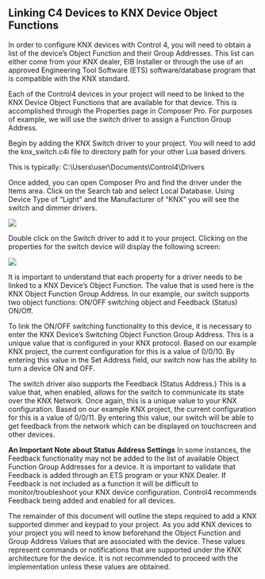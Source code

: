 ## Linking C4 Devices to KNX Device Object Functions

In order to configure KNX devices with Control 4, you will need to obtain a list of the device’s Object Function and their Group Addresses. This list can either come from your KNX dealer, EIB Installer or through the use of an approved Engineering Tool Software (ETS) software/database program that is compatible with the KNX standard. 

Each of the Control4 devices in your project will need to be linked to the KNX Device Object Functions that are available for that device. This is accomplished through the Properties page in Composer Pro. For purposes of example, we will use the switch driver to assign a Function Group Address.  

Begin by adding the KNX Switch driver to your project. You will need to add the knx\_switch.c4i file to directory path for your other Lua based drivers.

This is typically: C:\Users\user\Documents\Control4\Drivers

Once added, you can open Composer Pro and find the driver under the Items area. Click on the Search tab and select Local Database. Using Device Type of “Light” and the Manufacturer of “KNX” you will see the switch and dimmer drivers.

<img src="images/1_5-01.png"/>

Double click on the Switch driver to add it to your project. Clicking on the properties for the switch device will display the following screen:

<img src="images/1_5-02.png"/>

It is important to understand that each property for a driver needs to be linked to a KNX Device’s Object Function. The value that is used here is the KNX Object Function Group Address. In our example, our switch supports two object functions: ON/OFF switching object and Feedback (Status) ON/Off.

To link the ON/OFF switching functionality to this device, it is necessary to enter the KNX Device’s Switching Object Function Group Address. This is a unique value that is configured in your KNX protocol.  Based on our example KNX project, the current configuration for this is a value of 0/0/10. By entering this value in the Set Address field, our switch now has the ability to turn a device ON and OFF.

The switch driver also supports the Feedback (Status Address.) This is a value that, when enabled, allows for the switch to communicate its state over the KNX Network. Once again, this is a unique value to your KNX configuration. Based on our example KNX project, the current configuration for this is a value of 0/0/11. By entering this value, our switch will be able to get feedback from the network which can be displayed on touchscreen and other devices.

**An Important Note about Status Address Settings**
In some instances, the Feedback functionality may not be added to the list of available Object Function Group Addresses for a device. It is important to validate that Feedback is added through an ETS program or your KNX Dealer. If Feedback is not included as a function it will be difficult to monitor/troubleshoot your KNX device configuration. Control4 recommends Feedback being added and enabled for all devices. 

The remainder of this document will outline the steps required to add a KNX supported dimmer and keypad to your project. As you add KNX devices to your project you will need to know beforehand the Object Function and Group Address Values that are associated with the device. These values represent commands or notifications that are supported under the KNX architecture for the device. It is not recommended to proceed with the implementation unless these values are obtained.


